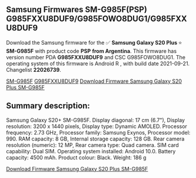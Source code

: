 <h2>Samsung Firmwares SM-G985F(PSP) G985FXXU8DUF9/G985FOWO8DUG1/G985FXXU8DUF9</h2>
Download the Samsung firmware for the ✅ <strong>Samsung Galaxy S20 Plus </strong> ⭐ <strong>SM-G985F</strong> with product code <strong>PSP</strong> <strong> from Argentina</strong>. This firmware has version number PDA <strong>G985FXXU8DUF9</strong> and CSC G985FOWO8DUG1. The operating system of this firmware is Android R , with build date 2021-09-21. Changelist <strong>22026739</strong>.


[SM-G985F](https://samfirm.shop/samsung/model/SM-G985F)
[G985FXXU8DUF9](https://samfirm.shop/samsung/pda/G985FXXU8DUF9)
[Download Firmware Samsung Galaxy S20 Plus SM-G985F](https://samfirm.shop/samsung/firmware/458658)
<h2>Summary description:</h2>
<p>Samsung Galaxy S20+ SM-G985F. Display diagonal: 17 cm (6.7"), Display resolution: 3200 x 1440 pixels, Display type: Dynamic AMOLED. Processor frequency: 2.73 GHz, Processor family: Samsung Exynos, Processor model: 990. RAM capacity: 8 GB, Internal storage capacity: 128 GB. Rear camera resolution (numeric): 12 MP, Rear camera type: Quad camera. SIM card capability: Dual SIM. Operating system installed: Android 10.0. Battery capacity: 4500 mAh. Product colour: Black. Weight: 186 g</p>


[Download Firmware Samsung Galaxy S20 Plus SM-G985F](https://samfirm.shop/samsung/firmware/458658)
